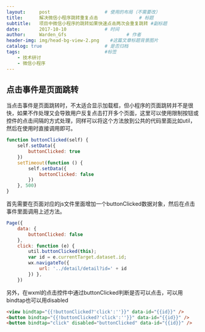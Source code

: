 ```yaml
---
layout:     post                    # 使用的布局（不需要改）
title:      解决微信小程序跳转重复点击               # 标题 
subtitle:   项目中微信小程序的跳转如果快速点击两次会重复跳转 #副标题
date:       2017-10-10              # 时间
author:     Warden_Gfs                      # 作者
header-img: img/head-bg-view-2.png    #这篇文章标题背景图片
catalog: true                       # 是否归档
tags:                               #标签
    - 技术研讨
    - 微信小程序
---
```


## 点击事件是页面跳转
>
当点击事件是页面跳转时，不太适合显示加载框，但小程序的页面跳转并不是很快，如果不作处理又会导致用户反复点击打开多个页面，这里可以使用限制按钮或控件的点击间隔的方式处理，同样可以将这个方法放到公共的代码里面比如util，然后在使用时直接调用即可。
```javascript
function buttonClicked(self) { 
    self.setData({ 
        buttonClicked: true 
    }) 
    setTimeout(function () { 
        self.setData({ 
            buttonClicked: false 
        }) 
    }, 500) 
}
```
首先需要在页面对应的js文件里面增加一个buttonClicked数据对象，然后在点击事件里面调用上述方法。

```javascript
Page({ 
    data: { 
        buttonClicked: false 
    }, 
    click: function (e) { 
        util.buttonClicked(this); 
        var id = e.currentTarget.dataset.id; 
        wx.navigateTo({ 
            url: '../detail/detail?id=' + id 
        }) }, 
    })
```
另外，在wxml的点击控件中通过buttonClicked判断是否可以点击，可以用bindtap也可以用disabled
```html
<view bindtap="{{!buttonClicked?'click':''}}" data-id="{{id}}" /> 
<button bindtap="{{!buttonClicked?'click':''}}" data-id="{{id}}" /> 
<button bindtap="click" disabled="buttonClicked" data-id="{{id}}" />
```